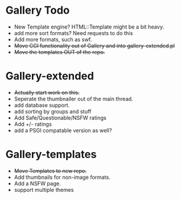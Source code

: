 Gallery Todo
============
  * New Template engine? HTML::Template might be a bit heavy.
  * add more sort formats? Need requests to do this
  * Add more formats, such as swf.
  * <del> Move CGI functionality out of Gallery and into gallery-extended.pl </del>
  * <del>Move the templates OUT of the repo.</del>

Gallery-extended
================
  * <del>Actually start work on this.</del>
  * Seperate the thumbnailer out of the main thread.
  * add database support. 
  * add sorting by groups and stuff
  * Add Safe/Questionable/NSFW ratings
  * Add +/- ratings
  * add a PSGI compatable version as well?

Gallery-templates
=================
  * <del>Move Templates to new repo.</del>
  * Add thumbnails for non-image formats.
  * Add a NSFW page.
  * support multiple themes
